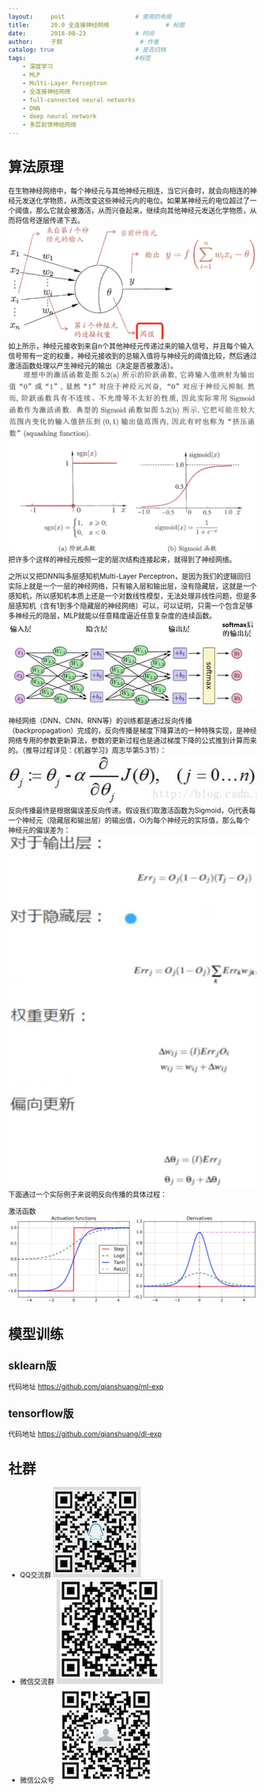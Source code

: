 ```yaml
---
layout:     post   				    # 使用的布局
title:      20.0 全连接神经网络 				# 标题 
date:       2018-08-23 				# 时间
author:     子颢 						# 作者
catalog: true 						# 是否归档
tags:								#标签
    - 深度学习
    - MLP
    - Multi-Layer Perceptron
    - 全连接神经网络
    - full-connected neural networks
    - DNN
    - deep neural network
    - 多层前馈神经网络
---
```


# 算法原理

在生物神经网络中，每个神经元与其他神经元相连，当它兴奋时，就会向相连的神经元发送化学物质，从而改变这些神经元内的电位。如果某神经元的电位超过了一个阈值，那么它就会被激活，从而兴奋起来，继续向其他神经元发送化学物质，从而将信号逐层传递下去。
![MLP](/img/MLP-01.png)
如上所示，神经元接收到来自n个其他神经元传递过来的输入信号，并且每个输入信号带有一定的权重，神经元接收到的总输入值将与神经元的阈值比较，然后通过激活函数处理以产生神经元的输出（决定是否被激活）。
![MLP](/img/MLP-02.png)
把许多个这样的神经元按照一定的层次结构连接起来，就得到了神经网络。

之所以又把DNN叫多层感知机Multi-Layer Perceptron，是因为我们的逻辑回归实际上就是一个一层的神经网络，只有输入层和输出层，没有隐藏层，这就是一个感知机，所以感知机本质上还是一个对数线性模型，无法处理非线性问题，但是多层感知机（含有1到多个隐藏层的神经网络）可以，可以证明，只需一个包含足够多神经元的隐层，MLP就能以任意精度逼近任意复杂度的连续函数。
![MLP](/img/MLP-03.png)

神经网络（DNN、CNN、RNN等）的训练都是通过反向传播（backpropagation）完成的，反向传播是梯度下降算法的一种特殊实现，是神经网络专用的参数更新算法，参数的更新过程也是通过梯度下降的公式推到计算而来的。（推导过程详见：《机器学习》周志华第5.3节）：
![MLP](/img/logistic_regression-05.png)
反向传播最终是根据偏误差反向传递。假设我们取激活函数为Sigmoid，Oj代表每一个神经元（隐藏层和输出层）的输出值，Oi为每个神经元的实际值，那么每个神经元的偏误差为：
![MLP](/img/MLP-04.png)
下面通过一个实际例子来说明反向传播的具体过程：







激活函数
![MLP](/img/MLP-05.png)


# 模型训练

## sklearn版
代码地址 <a href="https://github.com/qianshuang/ml-exp" target="_blank">https://github.com/qianshuang/ml-exp</a>

## tensorflow版
代码地址 <a href="https://github.com/qianshuang/dl-exp" target="_blank">https://github.com/qianshuang/dl-exp</a>

# 社群

- QQ交流群
	![562929489](/img/qq_ewm.png)
- 微信交流群
	![562929489](/img/wx_ewm.png)
- 微信公众号
	![562929489](/img/wxgzh_ewm.png)